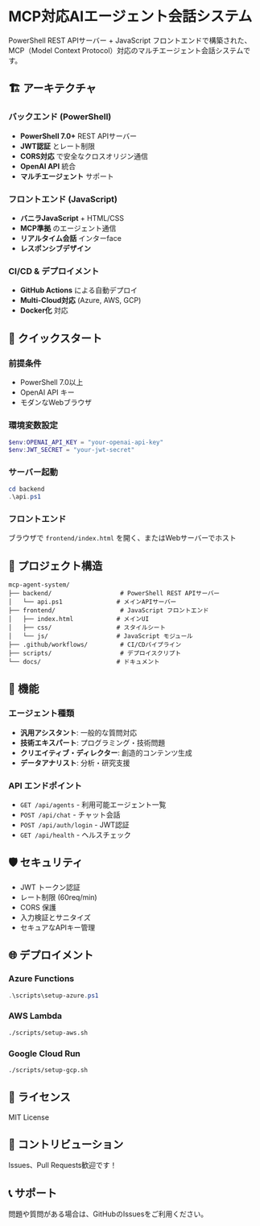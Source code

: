 # MCP対応AIエージェント会話システム

PowerShell REST APIサーバー + JavaScript フロントエンドで構築された、MCP（Model Context Protocol）対応のマルチエージェント会話システムです。

## 🏗️ アーキテクチャ

### バックエンド (PowerShell)
- **PowerShell 7.0+** REST APIサーバー
- **JWT認証** とレート制限
- **CORS対応** で安全なクロスオリジン通信
- **OpenAI API** 統合
- **マルチエージェント** サポート

### フロントエンド (JavaScript)
- **バニラJavaScript** + HTML/CSS
- **MCP準拠** のエージェント通信
- **リアルタイム会話** インターface
- **レスポンシブデザイン**

### CI/CD & デプロイメント
- **GitHub Actions** による自動デプロイ
- **Multi-Cloud対応** (Azure, AWS, GCP)
- **Docker化** 対応

## 🚀 クイックスタート

### 前提条件
- PowerShell 7.0以上
- OpenAI API キー
- モダンなWebブラウザ

### 環境変数設定
```powershell
$env:OPENAI_API_KEY = "your-openai-api-key"
$env:JWT_SECRET = "your-jwt-secret"
```

### サーバー起動
```powershell
cd backend
.\api.ps1
```

### フロントエンド
ブラウザで `frontend/index.html` を開く、またはWebサーバーでホスト

## 📁 プロジェクト構造

```
mcp-agent-system/
├── backend/                   # PowerShell REST APIサーバー
│   └── api.ps1               # メインAPIサーバー
├── frontend/                  # JavaScript フロントエンド
│   ├── index.html            # メインUI
│   ├── css/                  # スタイルシート
│   └── js/                   # JavaScript モジュール
├── .github/workflows/         # CI/CDパイプライン
├── scripts/                   # デプロイスクリプト
└── docs/                     # ドキュメント
```

## 🔧 機能

### エージェント種類
- **汎用アシスタント**: 一般的な質問対応
- **技術エキスパート**: プログラミング・技術問題
- **クリエイティブ・ディレクター**: 創造的コンテンツ生成
- **データアナリスト**: 分析・研究支援

### API エンドポイント
- `GET /api/agents` - 利用可能エージェント一覧
- `POST /api/chat` - チャット会話
- `POST /api/auth/login` - JWT認証
- `GET /api/health` - ヘルスチェック

## 🛡️ セキュリティ

- JWT トークン認証
- レート制限 (60req/min)
- CORS 保護
- 入力検証とサニタイズ
- セキュアなAPIキー管理

## 🌐 デプロイメント

### Azure Functions
```powershell
.\scripts\setup-azure.ps1
```

### AWS Lambda
```bash
./scripts/setup-aws.sh
```

### Google Cloud Run
```bash
./scripts/setup-gcp.sh
```

## 📝 ライセンス

MIT License

## 🤝 コントリビューション

Issues、Pull Requests歓迎です！

## 📞 サポート

問題や質問がある場合は、GitHubのIssuesをご利用ください。
